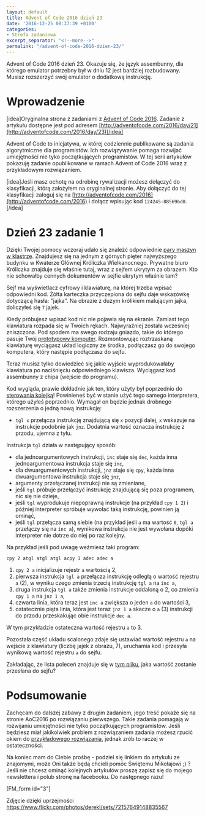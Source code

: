 ```yaml
---
layout: default
title: Advent of Code 2016 dzień 23
date: '2016-12-25 08:37:39 +0100'
categories:
- Strefa zadaniowa
excerpt_separator: "<!--more-->"
permalink: "/advent-of-code-2016-dzien-23/"
---
```

Advent of Code 2016 dzień 23. Okazuje się, że język assembunny, dla którego emulator potrzebny był w dniu 12 jest bardziej rozbudowany. Musisz rozszerzyć swój emulator o dodatkową instrukcję.

# Wprowadzenie
  
[idea]Oryginalna strona z zadaniami z [Advent of Code 2016](http://adventofcode.com/2016). Zadanie z artykułu dostępne jest pod adresem [http://adventofcode.com/2016/day/21](http://adventofcode.com/2016/day/23)[/idea]

Advent of Code to inicjatywa, w której codziennie publikowane są zadania algorytmiczne dla programistów. Ich rozwiązywanie pomaga rozwijać umiejętności nie tyko początkujących programistów. W tej serii artykułów pokazuję zadanie opublikowane w ramach Advent of Code 2016 wraz z przykładowym rozwiązaniem.

[idea]Jeśli masz ochotę na odrobinę rywalizacji możesz dołączyć do klasyfikacji, którą założyłem na oryginalnej stronie. Aby dołączyć do tej klasyfikacji zaloguj się na [http://adventofcode.com/2016](http://adventofcode.com/2016) i dołącz wpisując kod `124245-88569bd0`.[/idea]

# Dzień 23 zadanie 1
  
Dzięki Twojej pomocy wczoraj udało się znaleźć odpowiednie [pary maszyn w klastrze](http://www.samouczekprogramisty.pl/advent-of-code-2016-dzien-22/). Znajdujesz się na jednym z górnych pięter najwyższego budynku w Kwaterze Głównej Króliczka Wielkanocnego. Prywatne biuro Króliczka znajduje się właśnie tutaj, wraz z sejfem ukrytym za obrazem. Kto nie schowałby cennych dokumentów w sejfie ukrytym właśnie tam?

Sejf ma wyświetlacz cyfrowy i klawiaturę, na której trzeba wpisać odpowiedni kod. Żółta karteczka przyczepiona do sejfu daje wskazówkę dotyczącą hasła: "jajka". Na obrazie z dużym królikiem malującym jajka, doliczyłeś się `7` jajek.

Kiedy próbujesz wpisać kod nic nie pojawia się na ekranie. Zamiast tego klawiatura rozpada się w Twoich rękach. Najwyraźniej została wcześniej zniszczona. Pod spodem ma swego rodzaju gniazdo, takie do którego pasuje Twój [prototypowy komputer](http://www.samouczekprogramisty.pl/advent-of-code-2016-dzien-11/). Rozmontowując roztrzaskaną klawiaturę wyciągasz układ logiczny ze środka, podłączasz go do swojego komputera, który następie podłączasz do sejfu.

Teraz musisz tylko dowiedzieć się jakie wyjście wyprodukowałaby klawiatura po naciśnięciu odpowiedniego klawisza. Wyciągasz kod assembunny z chipa (wejście do programu).

Kod wygląda, prawie dokładnie jak ten, który użyty był poprzednio do [sterowania kolejką](http://www.samouczekprogramisty.pl/advent-of-code-2016-dzien-12/)! Powinieneś być w stanie użyć tego samego interpretera, którego użyłeś poprzednio. Wymagał on będzie jednak drobnego rozszerzenia o jedną nową instrukcję:

- `tgl x` przełącza instrukcję znajdującą się `x` pozycji dalej, `x` wskazuje na instrukcje podobnie jak `jnz`. Dodatnia wartość oznacza instrukcję z przodu, ujemna z tyłu.
  
  
Instrukcja `tgl` działa w następujący sposób:
- dla jednoargumentowych instrukcji, `inc` staje się `dec`, każda inna jednoargumentowa instrukcja staje się `inc`,
- dla dwuargumentowych instrukcji, `jnz` staje się `cpy`, każda inna dwuargumentowa instrukcja staje się `jnz`,
- argumenty przełączanej instrukcji nie są zmieniane,
- jeśli `tgl` próbuje przełączyć instrukcję znajdującą się poza programem, nic się nie dzieje,
- jeśli `tgl` wyprodukuje niepoprawną instrukcje (na przykład `cpy 1 2`) i później interpreter spróbuje wywołać taką instrukcję, powinien ją ominąć,
- jeśli `tgl` przełącza samą siebie (na przykład jeśli `a` ma wartość `0`, `tgl a` przełączy się na `inc a`), wynikowa instrukcja nie jest wywołana dopóki interpreter nie dotrze do niej po raz kolejny.
  
  
Na przykład jeśli pod uwagę weźmiesz taki program:

    cpy 2 atgl atgl atgl acpy 1 adec adec a

1. `cpy 2 a` inicjalizuje rejestr `a` wartością 2,
2. pierwsza instrukcja `tgl a` przełącza instrukcję odległą o wartość rejestru `a` (2), w wyniku czego zmienia trzecią instrukcję `tgl a` na `inc a`,
3. druga instrukcja `tgl a` także zmienia instrukcje oddaloną o 2, co zmienia `cpy 1 a` na `jnz 1 a`,
4. czwarta linia, która teraz jest `inc a` zwiększa o jeden `a` do wartości 3,
5. ostatecznie piąta linia, która jest teraz `jnz 1 a` skacze o `a` (3) instrukcji do przodu przeskakując obie instrukcje `dec a`.
  
  
W tym przykładzie ostateczna wartość rejestru `a` to 3.

Pozostała część układu scalonego zdaje się ustawiać wartość rejestru `a` na wejście z klawiatury (liczbę jajek z obrazu, 7), uruchamia kod i przesyła wynikową wartość rejestru `a` do sejfu.

Zakładając, że lista poleceń znajduje się w [tym pliku](https://raw.githubusercontent.com/SamouczekProgramisty/StrefaZadaniowaSamouka/master/05_aoc_2016/src/main/test/resources/day23_input.txt), jaka wartość zostanie przesłana do sejfu?

# Podsumowanie
  
Zachęcam do dalszej zabawy z drugim zadaniem, jego treść pokaże się na stronie AoC2016 po rozwiązaniu pierwszego. Takie zadania pomagają w rozwijaniu umiejętności nie tylko początkujących programistów. Jeśli będziesz miał jakikolwiek problem z rozwiązaniem zadania możesz rzucić okiem do [przykładowego rozwiązania](https://github.com/SamouczekProgramisty/StrefaZadaniowaSamouka/tree/master/05_aoc_2016/src/main/java/pl/samouczekprogramisty/szs/aoc2016/day23), jednak zrób to raczej w ostateczności.

Na koniec mam do Ciebie prośbę - podziel się linkiem do artykułu ze znajomymi, może Oni także będą chcieli pomóc Świętemu Mikołajowi ;) ? Jeśli nie chcesz ominąć kolejnych artykułów proszę zapisz się do mojego newslettera i polub stronę na facebooku. Do następnego razu!

[FM\_form id="3"]

Zdjęcie dzięki uprzejmości https://www.flickr.com/photos/derekl/sets/72157649148835567

